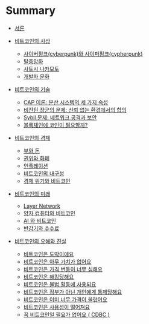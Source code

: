 # Summary

- [서론](0_introduction.md)

- [비트코인의 사상](1_0_ideology.md)
    - [사이버펑크(cyberpunk)와 사이퍼펑크(cypherpunk)](1_1_cyperfunc.md)
    - [탈중앙화](1_2_decentralization.md)
    - [사토시 나카모토](1_3_satoshi.md)
    - [개발자 문화](1_4_developer.md)

- [비트코인의 기술]()
    - [CAP 이론: 분산 시스템의 세 가지 속성]()
    - [비잔틴 장군의 문제: 신뢰 없는 환경에서의 합의](2_2_byzantine.md)
    - [Sybil 문제: 네트워크 공격과 보안](2_3_sybil_problem.md)
    - [블록체인에 코인이 필요할까?](2_4_blockchain_and_coin.md)

- [비트코인의 경제](3_0_economy.md)
    - [부와 돈](3_1_wealth_money.md)
    - [권위와 화폐](3_2_authority_currency.md)
    - [인플레이션](3_3_inflation.md)
    - [비트코인의 내구성](3_4_durability.md)
    - [경제 위기와 비트코인]()

- [비트코인의 미래]()
    - [Layer Network]()
    - [양자 컴퓨터와 비트코인]()
    - [AI 와 비트코인]()
    - [반감기와 수수료]()

- [비트코인의 오해와 진실](5_0_myths.md)
    - [비트코인은 도박이에요]()
    - [비트코인은 아무 가치가 없어요]()
    - [비트코인은 가격 변동이 너무 심해요]()
    - [비트코인은 해킹당해요]()
    - [비트코인은 불법 활동에 사용되요]()
    - [비트코인은 정부가 아닌 개인에게 통제당해요]()
    - [비트코인은 이미 너무 가격이 올랐어요]()
    - [비트코인은 사용성이 떨어져요]()
    - [꼭 비트코인일 필요가 없어요 ( CDBC )]()
